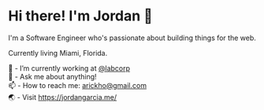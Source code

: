 # Hi there! I'm Jordan 👋
I'm a Software Engineer who's passionate about building things for the web.

Currently living Miami, Florida.

🔭 - I’m currently working at [@labcorp](https://www.labcorp.com/)<br/>
💬 - Ask me about anything!<br/>
📫 - How to reach me: arickho@gmail.com<br/>
🌏 - Visit https://jordangarcia.me/<br/>
